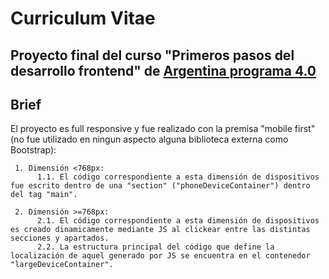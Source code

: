 # Curriculum Vitae

## Proyecto final del curso "Primeros pasos del desarrollo frontend" de [Argentina programa 4.0](https://www.argentina.gob.ar/economia/conocimiento/argentina-programa)

## Brief

El proyecto es full responsive y fue realizado con la premisa "mobile first" (no fue utilizado en ningun aspecto alguna biblioteca externa como Bootstrap):

     1. Dimensión <768px:
          1.1. El código correspondiente a esta dimensión de dispositivos fue escrito dentro de una "section" ("phoneDeviceContainer") dentro del tag "main".
          
     2. Dimensión >=768px:
          2.1. El código correspondiente a esta dimensión de dispositivos es creado dinamicamente mediante JS al clickear entre las distintas secciones y apartados.
          2.2. La estructura principal del código que define la localización de aquel generado por JS se encuentra en el contenedor "largeDeviceContainer".

